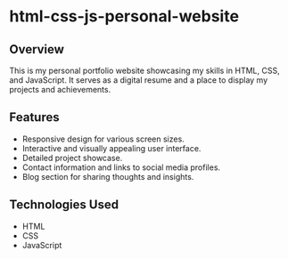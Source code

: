 # html-css-js-personal-website

## Overview

This is my personal portfolio website showcasing my skills in HTML, CSS, and JavaScript. It serves as a digital resume and a place to display my projects and achievements.


## Features

- Responsive design for various screen sizes.
- Interactive and visually appealing user interface.
- Detailed project showcase.
- Contact information and links to social media profiles.
- Blog section for sharing thoughts and insights.

## Technologies Used

- HTML
- CSS
- JavaScript
